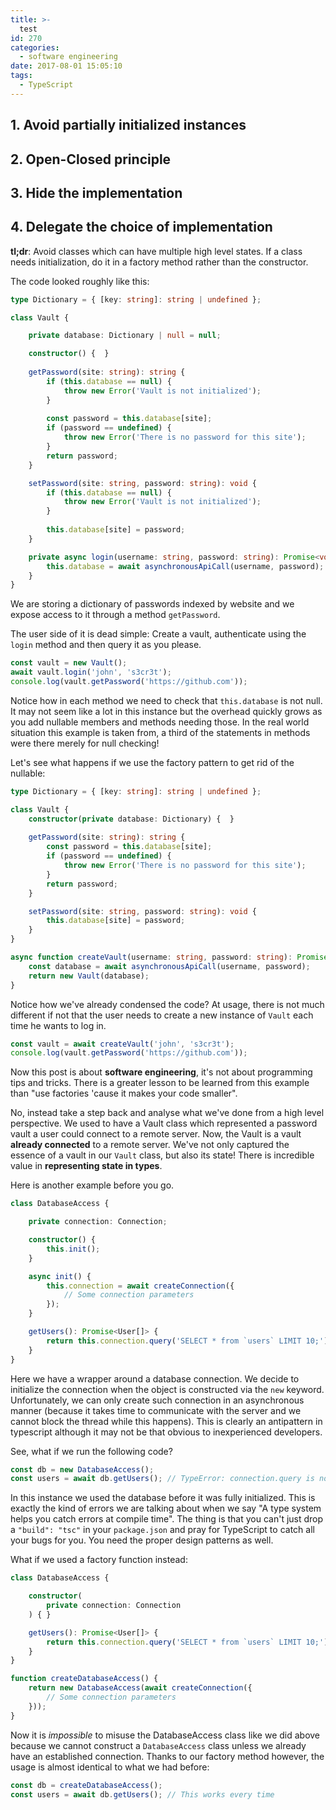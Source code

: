 ```yaml
---
title: >-
  test
id: 270
categories:
  - software engineering
date: 2017-08-01 15:05:10
tags:
  - TypeScript
---
```


## 1. Avoid partially initialized instances

## 2. Open-Closed principle

## 3. Hide the implementation

## 4. Delegate the choice of implementation




**tl;dr**: Avoid classes which can have multiple high level states. If a class needs initialization, do it in a factory method rather than the constructor.


The code looked roughly like this:

```typescript
type Dictionary = { [key: string]: string | undefined };

class Vault {

    private database: Dictionary | null = null;

    constructor() {  }
    
    getPassword(site: string): string {
        if (this.database == null) {
            throw new Error('Vault is not initialized');
        }
        
        const password = this.database[site];
        if (password == undefined) {
            throw new Error('There is no password for this site');
        }
        return password;
    }

    setPassword(site: string, password: string): void {
        if (this.database == null) {
            throw new Error('Vault is not initialized');
        }
        
        this.database[site] = password;
    }

    private async login(username: string, password: string): Promise<void> {
        this.database = await asynchronousApiCall(username, password);
    }
}
```

We are storing a dictionary of passwords indexed by website and we expose access to it through a method `getPassword`.

The user side of it is dead simple: Create a vault, authenticate using the `login` method and then query it as you please.

```typescript
const vault = new Vault();
await vault.login('john', 's3cr3t');
console.log(vault.getPassword('https://github.com'));
```

Notice how in each method we need to check that `this.database` is not null. It may not seem like a lot in this instance but the overhead quickly grows as you add nullable members and methods needing those. In the real world situation this example is taken from, a third of the statements in methods were there merely for null checking!

Let's see what happens if we use the factory pattern to get rid of the nullable:

```typescript
type Dictionary = { [key: string]: string | undefined };

class Vault {
    constructor(private database: Dictionary) {  }
    
    getPassword(site: string): string {
        const password = this.database[site];
        if (password == undefined) {
            throw new Error('There is no password for this site');
        }
        return password;
    }

    setPassword(site: string, password: string): void {
        this.database[site] = password;
    }
}

async function createVault(username: string, password: string): Promise<Vault> {
    const database = await asynchronousApiCall(username, password);
    return new Vault(database);
}
```

Notice how we've already condensed the code?
At usage, there is not much different if not that the user needs to create a new instance of `Vault` each time he wants to log in.

```typescript
const vault = await createVault('john', 's3cr3t');
console.log(vault.getPassword('https://github.com'));
```

Now this post is about **software engineering**, it's not about programming tips and tricks. There is a greater lesson to be learned from this example than "use factories 'cause it makes your code smaller".

No, instead take a step back and analyse what we've done from a high level perspective. We used to have a Vault class which represented a password vault a user could connect to a remote server. Now, the Vault is a vault **already connected** to a remote server.
We've not only captured the essence of a vault in our `Vault` class, but also its state! There is incredible value in **representing state in types**. 


Here is another example before you go.

```typescript
class DatabaseAccess {

    private connection: Connection;

    constructor() {
        this.init();
    }

    async init() {
        this.connection = await createConnection({
            // Some connection parameters
        });
    }

    getUsers(): Promise<User[]> {
        return this.connection.query('SELECT * from `users` LIMIT 10;');
    }
}
```

Here we have a wrapper around a database connection. We decide to initialize the connection when the object is constructed via the `new` keyword. Unfortunately, we can only create such connection in an asynchronous manner (because it takes time to communicate with the server and we cannot block the thread while this happens).
This is clearly an antipattern in typescript although it may not be that obvious to inexperienced developers.

See, what if we run the following code?

```typescript
const db = new DatabaseAccess();
const users = await db.getUsers(); // TypeError: connection.query is not a function
```

In this instance we used the database before it was fully initialized. This is exactly the kind of errors we are talking about when we say "A type system helps you catch errors at compile time". The thing is that you can't just drop a `"build": "tsc"` in your `package.json` and pray for TypeScript to catch all your bugs for you. You need the proper design patterns as well.

What if we used a factory function instead:

```typescript
class DatabaseAccess {

    constructor(
        private connection: Connection
    ) { }

    getUsers(): Promise<User[]> {
        return this.connection.query('SELECT * from `users` LIMIT 10;');
    }
}

function createDatabaseAccess() {
    return new DatabaseAccess(await createConnection({
        // Some connection parameters
    })); 
}
```

Now it is _impossible_ to misuse the DatabaseAccess class like we did above because we cannot construct a `DatabaseAccess` class unless we already have an established connection.
Thanks to our factory method however, the usage is almost identical to what we had before:

```typescript
const db = createDatabaseAccess();
const users = await db.getUsers(); // This works every time
```
